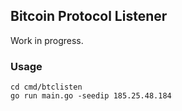 ## Bitcoin Protocol Listener

Work in progress.

### Usage

```
cd cmd/btclisten
go run main.go -seedip 185.25.48.184
```
